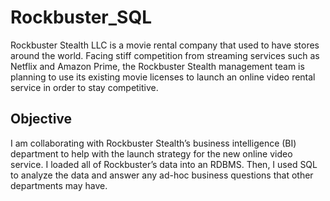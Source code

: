 # Rockbuster_SQL

Rockbuster Stealth LLC is a movie rental company that used to have stores around the world. Facing stiff competition from streaming services such as Netflix and Amazon Prime, the Rockbuster Stealth management team is planning to use its existing movie licenses to launch an online video rental service in order to stay competitive. 

## Objective

I am collaborating with Rockbuster Stealth’s business intelligence (BI) department to help with the launch strategy for the new online video service. I loaded all of Rockbuster’s data into an RDBMS. Then, I used SQL to analyze the data and answer any ad-hoc business questions that other departments may have. 
